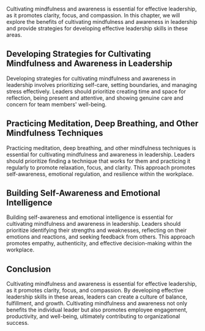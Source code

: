 
Cultivating mindfulness and awareness is essential for effective leadership, as it promotes clarity, focus, and compassion. In this chapter, we will explore the benefits of cultivating mindfulness and awareness in leadership and provide strategies for developing effective leadership skills in these areas.

Developing Strategies for Cultivating Mindfulness and Awareness in Leadership
-----------------------------------------------------------------------------

Developing strategies for cultivating mindfulness and awareness in leadership involves prioritizing self-care, setting boundaries, and managing stress effectively. Leaders should prioritize creating time and space for reflection, being present and attentive, and showing genuine care and concern for team members' well-being.

Practicing Meditation, Deep Breathing, and Other Mindfulness Techniques
-----------------------------------------------------------------------

Practicing meditation, deep breathing, and other mindfulness techniques is essential for cultivating mindfulness and awareness in leadership. Leaders should prioritize finding a technique that works for them and practicing it regularly to promote relaxation, focus, and clarity. This approach promotes self-awareness, emotional regulation, and resilience within the workplace.

Building Self-Awareness and Emotional Intelligence
--------------------------------------------------

Building self-awareness and emotional intelligence is essential for cultivating mindfulness and awareness in leadership. Leaders should prioritize identifying their strengths and weaknesses, reflecting on their emotions and reactions, and seeking feedback from others. This approach promotes empathy, authenticity, and effective decision-making within the workplace.

Conclusion
----------

Cultivating mindfulness and awareness is essential for effective leadership, as it promotes clarity, focus, and compassion. By developing effective leadership skills in these areas, leaders can create a culture of balance, fulfillment, and growth. Cultivating mindfulness and awareness not only benefits the individual leader but also promotes employee engagement, productivity, and well-being, ultimately contributing to organizational success.
